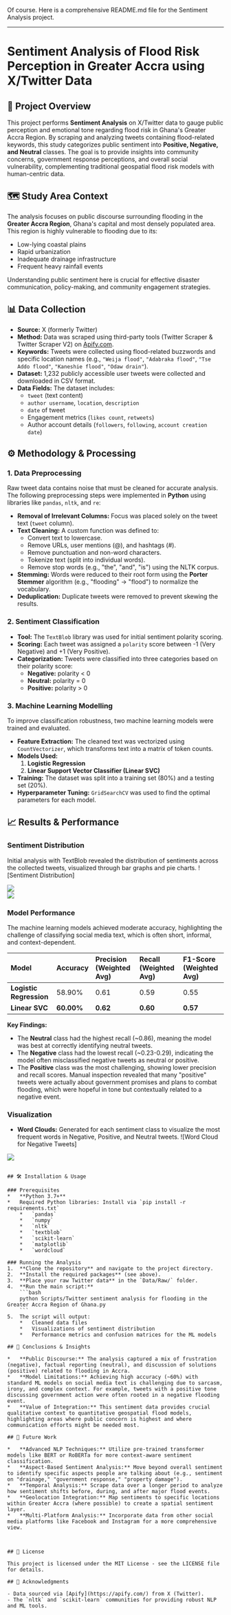 Of course. Here is a comprehensive README.md file for the Sentiment Analysis project.

---

# Sentiment Analysis of Flood Risk Perception in Greater Accra using X/Twitter Data

## 📖 Project Overview

This project performs **Sentiment Analysis** on X/Twitter data to gauge public perception and emotional tone regarding flood risk in Ghana's Greater Accra Region. By scraping and analyzing tweets containing flood-related keywords, this study categorizes public sentiment into **Positive, Negative, and Neutral** classes. The goal is to provide insights into community concerns, government response perceptions, and overall social vulnerability, complementing traditional geospatial flood risk models with human-centric data.

## 🗺️ Study Area Context

The analysis focuses on public discourse surrounding flooding in the **Greater Accra Region**, Ghana's capital and most densely populated area. This region is highly vulnerable to flooding due to its:
*   Low-lying coastal plains
*   Rapid urbanization
*   Inadequate drainage infrastructure
*   Frequent heavy rainfall events

Understanding public sentiment here is crucial for effective disaster communication, policy-making, and community engagement strategies.

## 📊 Data Collection

*   **Source:** X (formerly Twitter)
*   **Method:** Data was scraped using third-party tools (Twitter Scraper & Twitter Scraper V2) on [Apify.com](https://www.apify.com/).
*   **Keywords:** Tweets were collected using flood-related buzzwords and specific location names (e.g., `"Weija flood"`, `"Adabraka flood"`, `"Tse Addo flood"`, `"Kaneshie flood"`, `"Odaw drain"`).
*   **Dataset:** 1,232 publicly accessible user tweets were collected and downloaded in CSV format.
*   **Data Fields:** The dataset includes:
    *   `tweet` (text content)
    *   `author username`, `location`, `description`
    *   `date` of tweet
    *   Engagement metrics (`likes count`, `retweets`)
    *   Author account details (`followers`, `following`, `account creation date`)

## ⚙️ Methodology & Processing

### 1. Data Preprocessing
Raw tweet data contains noise that must be cleaned for accurate analysis. The following preprocessing steps were implemented in **Python** using libraries like `pandas`, `nltk`, and `re`:

*   **Removal of Irrelevant Columns:** Focus was placed solely on the tweet text (`tweet` column).
*   **Text Cleaning:** A custom function was defined to:
    *   Convert text to lowercase.
    *   Remove URLs, user mentions (@), and hashtags (#).
    *   Remove punctuation and non-word characters.
    *   Tokenize text (split into individual words).
    *   Remove stop words (e.g., "the", "and", "is") using the NLTK corpus.
*   **Stemming:** Words were reduced to their root form using the **Porter Stemmer** algorithm (e.g., "flooding" -> "flood") to normalize the vocabulary.
*   **Deduplication:** Duplicate tweets were removed to prevent skewing the results.

### 2. Sentiment Classification
*   **Tool:** The `TextBlob` library was used for initial sentiment polarity scoring.
*   **Scoring:** Each tweet was assigned a `polarity` score between -1 (Very Negative) and +1 (Very Positive).
*   **Categorization:** Tweets were classified into three categories based on their polarity score:
    *   **Negative:** polarity < 0
    *   **Neutral:** polarity = 0
    *   **Positive:** polarity > 0

### 3. Machine Learning Modelling
To improve classification robustness, two machine learning models were trained and evaluated.

*   **Feature Extraction:** The cleaned text was vectorized using `CountVectorizer`, which transforms text into a matrix of token counts.
*   **Models Used:**
    1.  **Logistic Regression**
    2.  **Linear Support Vector Classifier (Linear SVC)**
*   **Training:** The dataset was split into a training set (80%) and a testing set (20%).
*   **Hyperparameter Tuning:** `GridSearchCV` was used to find the optimal parameters for each model.

## 📈 Results & Performance

### Sentiment Distribution
Initial analysis with TextBlob revealed the distribution of sentiments across the collected tweets, visualized through bar graphs and pie charts.
![Sentiment Distribution]
<div>
  <img src="https://raw.githubusercontent.com/frankraDIUM/Sentiment-Analysis-X-Twitter-data/refs/heads/main/Distribution%20of%20Sentiments%201.jpg"/>
</div>

<div>
  <img src="https://raw.githubusercontent.com/frankraDIUM/Sentiment-Analysis-X-Twitter-data/refs/heads/main/Distribution%20of%20Sentiments%202.jpg"/>
</div>

### Model Performance
The machine learning models achieved moderate accuracy, highlighting the challenge of classifying social media text, which is often short, informal, and context-dependent.

| Model | Accuracy | Precision (Weighted Avg) | Recall (Weighted Avg) | F1-Score (Weighted Avg) |
| :--- | :--- | :--- | :--- | :--- |
| **Logistic Regression** | 58.90% | 0.61 | 0.59 | 0.55 |
| **Linear SVC** | **60.00%** | **0.62** | **0.60** | **0.57** |

**Key Findings:**
*   The **Neutral** class had the highest recall (~0.86), meaning the model was best at correctly identifying neutral tweets.
*   The **Negative** class had the lowest recall (~0.23-0.29), indicating the model often misclassified negative tweets as neutral or positive.
*   The **Positive** class was the most challenging, showing lower precision and recall scores. Manual inspection revealed that many "positive" tweets were actually about government promises and plans to combat flooding, which were hopeful in tone but contextually related to a negative event.

### Visualization
*   **Word Clouds:** Generated for each sentiment class to visualize the most frequent words in Negative, Positive, and Neutral tweets.
![Word Cloud for Negative Tweets]
<div>
  <img src="https://raw.githubusercontent.com/frankraDIUM/Sentiment-Analysis-X-Twitter-data/refs/heads/main/Visualization%20of%20Tweets.jpg"/>
</div>

```

## 🛠️ Installation & Usage

### Prerequisites
*   **Python 3.7+**
*   Required Python libraries: Install via `pip install -r requirements.txt`
    *   `pandas`
    *   `numpy`
    *   `nltk`
    *   `textblob`
    *   `scikit-learn`
    *   `matplotlib`
    *   `wordcloud`

### Running the Analysis
1.  **Clone the repository** and navigate to the project directory.
2.  **Install the required packages** (see above).
3.  **Place your raw Twitter data** in the `Data/Raw/` folder.
4.  **Run the main script:**
    ```bash
    python Scripts/Twitter sentiment analysis for flooding in the Greater Accra Region of Ghana.py
    ```
5.  The script will output:
    *   Cleaned data files
    *   Visualizations of sentiment distribution
    *   Performance metrics and confusion matrices for the ML models

## 🎯 Conclusions & Insights

*   **Public Discourse:** The analysis captured a mix of frustration (negative), factual reporting (neutral), and discussion of solutions (positive) related to flooding in Accra.
*   **Model Limitations:** Achieving high accuracy (~60%) with standard ML models on social media text is challenging due to sarcasm, irony, and complex context. For example, tweets with a positive tone discussing government action were often rooted in a negative flooding event.
*   **Value of Integration:** This sentiment data provides crucial qualitative context to quantitative geospatial flood models, highlighting areas where public concern is highest and where communication efforts might be needed most.

## 🔮 Future Work

*   **Advanced NLP Techniques:** Utilize pre-trained transformer models like BERT or RoBERTa for more context-aware sentiment classification.
*   **Aspect-Based Sentiment Analysis:** Move beyond overall sentiment to identify specific aspects people are talking about (e.g., sentiment on "drainage," "government response," "property damage").
*   **Temporal Analysis:** Scrape data over a longer period to analyze how sentiment shifts before, during, and after major flood events.
*   **Geolocation Integration:** Map sentiments to specific locations within Greater Accra (where possible) to create a spatial sentiment layer.
*   **Multi-Platform Analysis:** Incorporate data from other social media platforms like Facebook and Instagram for a more comprehensive view.



## 📄 License

This project is licensed under the MIT License - see the LICENSE file for details.

## 🙏 Acknowledgments

- Data sourced via [Apify](https://apify.com/) from X (Twitter).
- The `nltk` and `scikit-learn` communities for providing robust NLP and ML tools.
